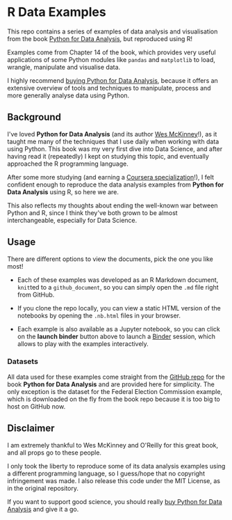 
R Data Examples
===============

This repo contains a series of examples of data analysis and visualisation from the book [Python for Data Analysis](https://www.oreilly.com/library/view/python-for-data/9781491957653/), but reproduced using R!

Examples come from Chapter 14 of the book, which provides very useful applications of some Python modules like `pandas` and `matplotlib` to load, wrangle, manipulate and visualise data.

I highly recommend [buying Python for Data Analysis](http://amzn.to/2vvBijB), because it offers an extensive overview of tools and techniques to manipulate, process and more generally analyse data using Python.

Background
----------

I've loved **Python for Data Analysis** (and its author [Wes McKinney](http://wesmckinney.com)!), as it taught me many of the techniques that I use daily when working with data using Python. This book was my very first dive into Data Science, and after having read it (repeatedly) I kept on studying this topic, and eventually approached the R programming language.

After some more studying (and earning a [Coursera specialization](https://www.coursera.org/account/accomplishments/specialization/certificate/XQJQCG2DM6L5)!), I felt confident enough to reproduce the data analysis examples from **Python for Data Analysis** using R, so here we are.

This also reflects my thoughts about ending the well-known war between Python and R, since I think they've both grown to be almost interchangeable, especially for Data Science.

Usage
-----

There are different options to view the documents, pick the one you like most!

-   Each of these examples was developed as an R Markdown document, `knit`ted to a `github_document`, so you can simply open the `.md` file right from GitHub.

-   If you clone the repo locally, you can view a static HTML version of the notebooks by opening the `.nb.html` files in your browser.

-   Each example is also available as a Jupyter notebook, so you can click on the **launch binder** button above to launch a [Binder](https://mybinder.org) session, which allows to play with the examples interactively.

### Datasets

All data used for these examples come straight from the [GitHub repo](https://github.com/wesm/pydata-book) for the book **Python for Data Analysis** and are provided here for simplicity. The only exception is the dataset for the Federal Election Commission example, which is downloaded on the fly from the book repo because it is too big to host on GitHub now.

Disclaimer
----------

I am extremely thankful to Wes McKinney and O'Reilly for this great book, and all props go to these people.

I only took the liberty to reproduce some of its data analysis examples using a different programming language, so I guess/hope that no copyright infringement was made. I also release this code under the MIT License, as in the original repository.

If you want to support good science, you should really [buy Python for Data Analysis](http://amzn.to/2vvBijB) and give it a go.
